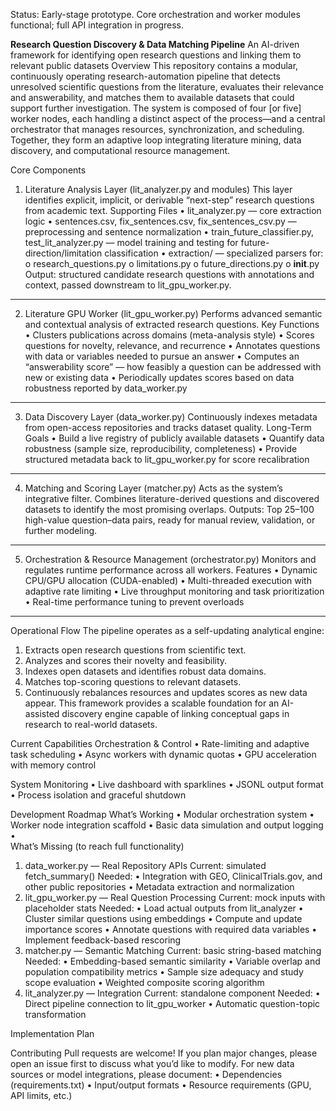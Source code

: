 Status: Early-stage prototype. Core orchestration and worker modules functional; full API integration in progress.

**Research Question Discovery & Data Matching Pipeline**
An AI-driven framework for identifying open research questions and linking them to relevant public datasets
Overview
This repository contains a modular, continuously operating research-automation pipeline that detects unresolved scientific questions from the literature, evaluates their relevance and answerability, and matches them to available datasets that could support further investigation.
The system is composed of four [or five] worker nodes, each handling a distinct aspect of the process—and a central orchestrator that manages resources, synchronization, and scheduling. Together, they form an adaptive loop integrating literature mining, data discovery, and computational resource management.

 
 
 
Core Components
1. Literature Analysis Layer (lit_analyzer.py and modules)
This layer identifies explicit, implicit, or derivable “next-step” research questions from academic text.
Supporting Files
•	lit_analyzer.py — core extraction logic
•	sentences.csv, fix_sentences.csv, fix_sentences_csv.py — preprocessing and sentence normalization
•	train_future_classifier.py, test_lit_analyzer.py — model training and testing for future-direction/limitation classification
•	extraction/ — specialized parsers for:
o	research_questions.py
o	limitations.py
o	future_directions.py
o	__init__.py
Output: structured candidate research questions with annotations and context, passed downstream to lit_gpu_worker.py.
________________________________________
2. Literature GPU Worker (lit_gpu_worker.py)
Performs advanced semantic and contextual analysis of extracted research questions.
Key Functions
•	Clusters publications across domains (meta-analysis style)
•	Scores questions for novelty, relevance, and recurrence
•	Annotates questions with data or variables needed to pursue an answer
•	Computes an “answerability score” — how feasibly a question can be addressed with new or existing data
•	Periodically updates scores based on data robustness reported by data_worker.py
________________________________________
3. Data Discovery Layer (data_worker.py)
Continuously indexes metadata from open-access repositories and tracks dataset quality.
Long-Term Goals
•	Build a live registry of publicly available datasets
•	Quantify data robustness (sample size, reproducibility, completeness)
•	Provide structured metadata back to lit_gpu_worker.py for score recalibration
________________________________________
4. Matching and Scoring Layer (matcher.py)
Acts as the system’s integrative filter.
Combines literature-derived questions and discovered datasets to identify the most promising overlaps.
Outputs:
Top 25–100 high-value question–data pairs, ready for manual review, validation, or further modeling.
________________________________________
5. Orchestration & Resource Management (orchestrator.py)
Monitors and regulates runtime performance across all workers.
Features
•	Dynamic CPU/GPU allocation (CUDA-enabled)
•	Multi-threaded execution with adaptive rate limiting
•	Live throughput monitoring and task prioritization
•	Real-time performance tuning to prevent overloads
________________________________________
Operational Flow
The pipeline operates as a self-updating analytical engine:
1.	Extracts open research questions from scientific text.
2.	Analyzes and scores their novelty and feasibility.
3.	Indexes open datasets and identifies robust data domains.
4.	Matches top-scoring questions to relevant datasets.
5.	Continuously rebalances resources and updates scores as new data appear.
This framework provides a scalable foundation for an AI-assisted discovery engine capable of linking conceptual gaps in research to real-world datasets.

Current Capabilities
Orchestration & Control
•	Rate-limiting and adaptive task scheduling
•	Async workers with dynamic quotas
•	GPU acceleration with memory control

System Monitoring
•	Live dashboard with sparklines
•	JSONL output format
•	Process isolation and graceful shutdown

Development Roadmap
What’s Working
•	Modular orchestration system
•	Worker node integration scaffold
•	Basic data simulation and output logging
•	
What’s Missing (to reach full functionality)
1. data_worker.py — Real Repository APIs
Current: simulated fetch_summary()
Needed:
•	Integration with GEO, ClinicalTrials.gov, and other public repositories
•	Metadata extraction and normalization
2. lit_gpu_worker.py — Real Question Processing
Current: mock inputs with placeholder stats
Needed:
•	Load actual outputs from lit_analyzer
•	Cluster similar questions using embeddings
•	Compute and update importance scores
•	Annotate questions with required data variables
•	Implement feedback-based rescoring
3. matcher.py — Semantic Matching
Current: basic string-based matching
Needed:
•	Embedding-based semantic similarity
•	Variable overlap and population compatibility metrics
•	Sample size adequacy and study scope evaluation
•	Weighted composite scoring algorithm
4. lit_analyzer.py — Integration
Current: standalone component
Needed:
•	Direct pipeline connection to lit_gpu_worker
•	Automatic question-topic transformation


Implementation Plan
 

Contributing
Pull requests are welcome!
If you plan major changes, please open an issue first to discuss what you’d like to modify.
For new data sources or model integrations, please document:
•	Dependencies (requirements.txt)
•	Input/output formats
•	Resource requirements (GPU, API limits, etc.)

